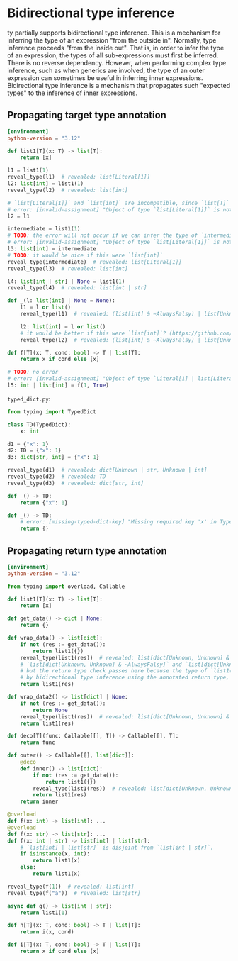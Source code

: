 # Bidirectional type inference

ty partially supports bidirectional type inference. This is a mechanism for inferring the type of an
expression "from the outside in". Normally, type inference proceeds "from the inside out". That is,
in order to infer the type of an expression, the types of all sub-expressions must first be
inferred. There is no reverse dependency. However, when performing complex type inference, such as
when generics are involved, the type of an outer expression can sometimes be useful in inferring
inner expressions. Bidirectional type inference is a mechanism that propagates such "expected types"
to the inference of inner expressions.

## Propagating target type annotation

```toml
[environment]
python-version = "3.12"
```

```py
def list1[T](x: T) -> list[T]:
    return [x]

l1 = list1(1)
reveal_type(l1)  # revealed: list[Literal[1]]
l2: list[int] = list1(1)
reveal_type(l2)  # revealed: list[int]

# `list[Literal[1]]` and `list[int]` are incompatible, since `list[T]` is invariant in `T`.
# error: [invalid-assignment] "Object of type `list[Literal[1]]` is not assignable to `list[int]`"
l2 = l1

intermediate = list1(1)
# TODO: the error will not occur if we can infer the type of `intermediate` to be `list[int]`
# error: [invalid-assignment] "Object of type `list[Literal[1]]` is not assignable to `list[int]`"
l3: list[int] = intermediate
# TODO: it would be nice if this were `list[int]`
reveal_type(intermediate)  # revealed: list[Literal[1]]
reveal_type(l3)  # revealed: list[int]

l4: list[int | str] | None = list1(1)
reveal_type(l4)  # revealed: list[int | str]

def _(l: list[int] | None = None):
    l1 = l or list()
    reveal_type(l1)  # revealed: (list[int] & ~AlwaysFalsy) | list[Unknown]

    l2: list[int] = l or list()
    # it would be better if this were `list[int]`? (https://github.com/astral-sh/ty/issues/136)
    reveal_type(l2)  # revealed: (list[int] & ~AlwaysFalsy) | list[Unknown]

def f[T](x: T, cond: bool) -> T | list[T]:
    return x if cond else [x]

# TODO: no error
# error: [invalid-assignment] "Object of type `Literal[1] | list[Literal[1]]` is not assignable to `int | list[int]`"
l5: int | list[int] = f(1, True)
```

`typed_dict.py`:

```py
from typing import TypedDict

class TD(TypedDict):
    x: int

d1 = {"x": 1}
d2: TD = {"x": 1}
d3: dict[str, int] = {"x": 1}

reveal_type(d1)  # revealed: dict[Unknown | str, Unknown | int]
reveal_type(d2)  # revealed: TD
reveal_type(d3)  # revealed: dict[str, int]

def _() -> TD:
    return {"x": 1}

def _() -> TD:
    # error: [missing-typed-dict-key] "Missing required key 'x' in TypedDict `TD` constructor"
    return {}
```

## Propagating return type annotation

```toml
[environment]
python-version = "3.12"
```

```py
from typing import overload, Callable

def list1[T](x: T) -> list[T]:
    return [x]

def get_data() -> dict | None:
    return {}

def wrap_data() -> list[dict]:
    if not (res := get_data()):
        return list1({})
    reveal_type(list1(res))  # revealed: list[dict[Unknown, Unknown] & ~AlwaysFalsy]
    # `list[dict[Unknown, Unknown] & ~AlwaysFalsy]` and `list[dict[Unknown, Unknown]]` are incompatible,
    # but the return type check passes here because the type of `list1(res)` is inferred
    # by bidirectional type inference using the annotated return type, and the type of `res` is not used.
    return list1(res)

def wrap_data2() -> list[dict] | None:
    if not (res := get_data()):
        return None
    reveal_type(list1(res))  # revealed: list[dict[Unknown, Unknown] & ~AlwaysFalsy]
    return list1(res)

def deco[T](func: Callable[[], T]) -> Callable[[], T]:
    return func

def outer() -> Callable[[], list[dict]]:
    @deco
    def inner() -> list[dict]:
        if not (res := get_data()):
            return list1({})
        reveal_type(list1(res))  # revealed: list[dict[Unknown, Unknown] & ~AlwaysFalsy]
        return list1(res)
    return inner

@overload
def f(x: int) -> list[int]: ...
@overload
def f(x: str) -> list[str]: ...
def f(x: int | str) -> list[int] | list[str]:
    # `list[int] | list[str]` is disjoint from `list[int | str]`.
    if isinstance(x, int):
        return list1(x)
    else:
        return list1(x)

reveal_type(f(1))  # revealed: list[int]
reveal_type(f("a"))  # revealed: list[str]

async def g() -> list[int | str]:
    return list1(1)

def h[T](x: T, cond: bool) -> T | list[T]:
    return i(x, cond)

def i[T](x: T, cond: bool) -> T | list[T]:
    return x if cond else [x]
```
